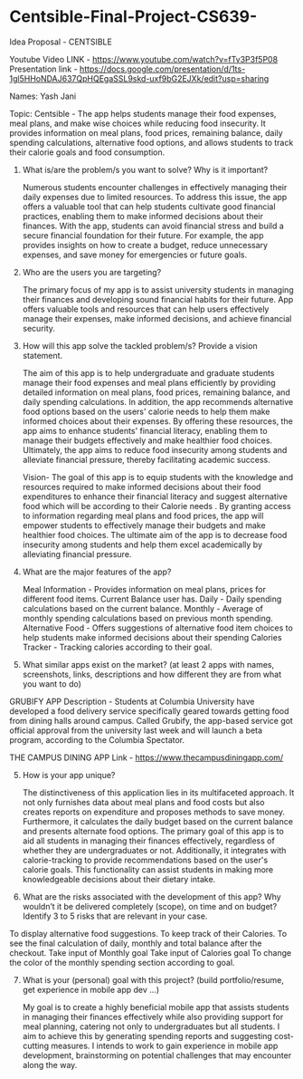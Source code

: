 # Centsible-Final-Project-CS639-

Idea Proposal -  CENTSIBLE

Youtube Video LINK - https://www.youtube.com/watch?v=fTv3P3f5P08
Presentation link - https://docs.google.com/presentation/d/1ts-1gl5HHoNDAJ637QpHQEgaSSL9skd-uxf9bG2EJXk/edit?usp=sharing


Names: Yash Jani 

Topic:  Centsible - The app helps students manage their food expenses, meal plans, and make wise choices while reducing food insecurity. 
It provides information on meal plans, food prices, remaining balance, daily spending calculations, alternative food options, and allows
students to track their calorie goals and food consumption.


1) What is/are the problem/s you want to solve? Why is it important?

   Numerous students encounter challenges in effectively managing their daily expenses due to limited resources. 
   To address this issue, the app offers a valuable tool that can help students cultivate good financial practices, 
   enabling them to make informed decisions about their finances. With the app, students can avoid financial stress 
   and build a secure financial foundation for their future. For example, the app provides insights on how to create a budget, 
   reduce unnecessary expenses, and save money for emergencies or future goals.


2) Who are the users you are targeting?

   The primary focus of  my app is to assist university students in managing their finances and developing sound financial habits for their future. 
   App offers valuable tools and resources that can help users effectively manage their expenses, make informed decisions, and achieve financial security.


3) How will this app solve the tackled problem/s? Provide a vision statement.

   The aim of this app is to help undergraduate and graduate students manage their food expenses and meal plans efficiently by providing detailed 
   information on meal plans, food prices, remaining balance, and daily spending calculations. In addition, the app recommends alternative food 
   options based on the users' calorie needs to help them make informed choices about their expenses. By offering these resources, the app aims to 
   enhance students' financial literacy, enabling them to manage their budgets effectively and make healthier food choices. Ultimately, the app aims 
   to reduce food insecurity among students and alleviate financial pressure, thereby facilitating academic success.

   Vision- 
   The goal of this app is to equip students with the knowledge and resources required to make informed decisions about their food expenditures to
   enhance their financial literacy and suggest alternative food which will be according to their Calorie needs . By granting access to information 
   regarding meal plans and food prices, the app will empower students to effectively manage their budgets and make healthier food choices. 
   The ultimate aim of the app is to decrease food insecurity among students and help them excel academically by alleviating financial pressure.



3)  What are the major features of the app?

    Meal Information - Provides information on meal plans, prices for different   food items. 
    Current Balance user has.
    Daily - Daily spending calculations based on the current balance.
    Monthly - Average of monthly spending calculations based on previous month spending.
    Alternative Food - Offers suggestions of alternative food item choices to help students make informed decisions about their spending
    Calories Tracker - Tracking calories according to their goal.




4)  What similar apps exist on the market? (at least 2 apps with names, screenshots, links,  descriptions and how different they are from what you want to do)

   GRUBIFY APP
   Description - Students at Columbia University have developed a food delivery service specifically geared towards getting food from dining halls around campus. Called Grubify, the app-based service got official approval from the university last week and will launch a beta program, according to the Columbia Spectator.

   THE CAMPUS DINING APP
   Link - https://www.thecampusdiningapp.com/


5)  How is your app unique?

    The distinctiveness of this application lies in its multifaceted approach. It not only furnishes data about meal plans and food costs but also creates 
    reports on expenditure and proposes methods to save money. Furthermore, it calculates the daily budget based on the current balance and presents alternate 
    food options. The primary goal of this app is to aid all students in managing their finances effectively, regardless of whether they are undergraduates or not. 
    Additionally, it integrates with calorie-tracking  to provide recommendations based on the user's calorie goals. This functionality can assist students 
    in making more knowledgeable decisions about their dietary intake.

6)  What are the risks associated with the development of this app? Why wouldn’t it be delivered completely (scope), on time and on budget? Identify 3 to 5 risks that are relevant in your case.
   
   To display alternative food suggestions.
   To keep track of their Calories.
   To see the final calculation of daily, monthly and total balance after the checkout.
   Take input of Monthly goal
   Take input of Calories goal
   To change the color of the monthly spending section according to goal.

7)  What is your (personal) goal with this project? (build portfolio/resume, get experience in mobile app dev …)

    My goal is to create a highly beneficial mobile app that assists students in managing their finances effectively while also providing support for meal planning, 
    catering not only to undergraduates but all students. I aim to achieve this by generating spending reports and suggesting cost-cutting measures. 
    I intends to work to gain experience in mobile app development, brainstorming on potential challenges that  may encounter along the way.





